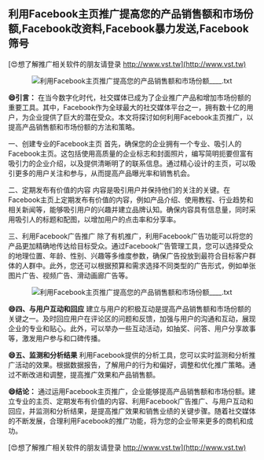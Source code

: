 ## **利用Facebook主页推广提高您的产品销售额和市场份额,Facebook改资料,Facebook暴力发送,Facebook筛号**

[😍想了解推广相关软件的朋友请登录 http://www.vst.tw](http://www.vst.tw)

 <center><img src="https://vst.tw/MP4/tuiguang/png/0.png" alt="利用Facebook主页推广提高您的产品销售额和市场份额____.txt"></center>

**😄引言：**
在当今数字化时代，社交媒体已成为了企业推广产品和增加市场份额的重要工具。其中，Facebook作为全球最大的社交媒体平台之一，拥有数十亿的用户，为企业提供了巨大的潜在受众。本文将探讨如何利用Facebook主页推广，以提高产品销售额和市场份额的方法和策略。

一、创建专业的Facebook主页
首先，确保您的企业拥有一个专业、吸引人的Facebook主页。这包括使用高质量的企业标志和封面照片，编写简明扼要但富有吸引力的企业介绍，以及提供清晰明了的联系信息。通过精心设计的主页，可以吸引更多的用户关注和参与，从而提高产品曝光率和销售机会。

二、定期发布有价值的内容
内容是吸引用户并保持他们的关注的关键。在Facebook主页上定期发布有价值的内容，例如产品介绍、使用教程、行业趋势和相关新闻等，能够吸引用户的兴趣并建立品牌认知。确保内容具有信息量，同时采用吸引人的标题和配图，以增加用户的点击率和分享率。

三、利用Facebook广告推广
除了有机推广，利用Facebook广告功能可以将您的产品更加精确地传达给目标受众。通过Facebook广告管理工具，您可以选择受众的地理位置、年龄、性别、兴趣等多维度参数，确保广告投放到最符合目标客户群体的人群中。此外，您还可以根据预算和需求选择不同类型的广告形式，例如单张图片广告、视频广告、滑动画廊广告等。

 <center><img src="https://vst.tw/MP4/tuiguang/png/4.png" alt="利用Facebook主页推广提高您的产品销售额和市场份额____.txt"></center>

**😄四、与用户互动和回应**
建立与用户的积极互动是提高产品销售额和市场份额的关键之一。及时回应用户在评论区的问题和反馈，加强与用户的沟通和互动，展现企业的专业和贴心。此外，可以举办一些互动活动，如抽奖、问答、用户分享故事等，激发用户参与和口碑传播。

**😄五、监测和分析结果**
利用Facebook提供的分析工具，您可以实时监测和分析推广活动的效果。根据数据报告，了解用户的行为和偏好，调整和优化推广策略。通过不断改进和调整，提高推广效果和产品销售额。

**😄结论：**
通过运用Facebook主页推广，企业能够提高产品销售额和市场份额。建立专业的主页、定期发布有价值的内容、利用Facebook广告推广、与用户互动和回应，并监测和分析结果，是提高推广效果和销售业绩的关键步骤。随着社交媒体的不断发展，合理利用Facebook的推广功能，将为您的企业带来更多的商机和成功。

[😍想了解推广相关软件的朋友请登录 http://www.vst.tw](http://www.vst.tw)



